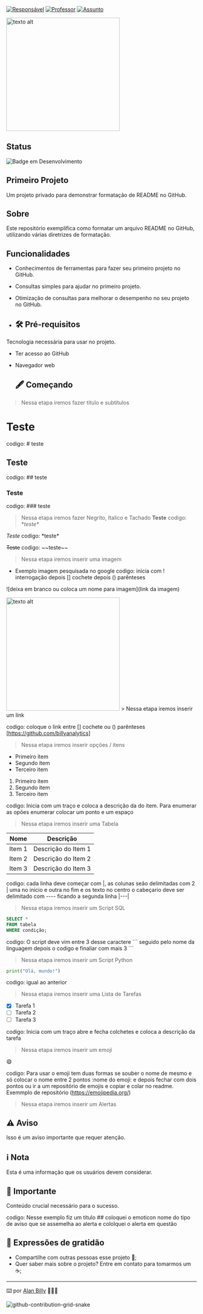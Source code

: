 [![Responsável](https://img.shields.io/badge/Respons%C3%A1vel-AlanBilly-blue.svg)](https://github.com/billyanalytics) 
[![Professor](https://img.shields.io/badge/Professor-AlexSouza-red.svg)](https://github.com/aasouzaconsult) 
[![Assunto](https://img.shields.io/badge/Assunto-GitHub-yellow.svg)](https://github.com/) 
<!-- Imagem redimensionada -->
<img src="https://digitalcollege.com.br/wp-content/webp-express/webp-images/uploads/2022/05/logo-digital.png.webp" alt="texto alt" width="300">

## Status
![Badge em Desenvolvimento](https://img.shields.io/static/v1?label=STATUS&message=EM%20DESENVOLVIMENTO&color=GREEN&style=for-the-badge)

## Primeiro Projeto
Um projeto privado para demonstrar formatação de README no GitHub.

## Sobre
Este repositório exemplifica como formatar um arquivo README no GitHub, utilizando várias diretrizes de formatação.

## Funcionalidades
- Conhecimentos de ferramentas para fazer seu primeiro projeto no GitHub.
- Consultas simples para ajudar no primeiro projeto.
- Otimização de consultas para melhorar o desempenho no seu projeto no GitHub.
 
- ## 🛠️ Pré-requisitos
Tecnologia necessária para usar no projeto.
- Ter acesso ao GitHub
- Navegador web

  ## 🖋️ Começando
> Nessa etapa iremos fazer titulo e subtitulos

# Teste 
codigo: \# teste
## Teste
codigo: \## teste
### Teste
codigo: \### teste
 > Nessa etapa iremos fazer Negrito, Italico e Tachado
**Teste** 
codigo: \**teste\**

*Teste*
codigo: \*teste\* 

~~Teste~~
 codigo: \~~teste\~~ 
> Nessa etapa iremos inserir uma imagem

- Exemplo imagem pesquisada no google
 codigo: inicia com ! interrogação  depois [] cochete depois () parênteses
  
 ![deixa em branco ou coloca um nome para imagem](link da imagem)
  
<img src="https://i0.wp.com/www.cienciaedados.com/wp-content/uploads/2016/08/15-Reposito%CC%81rios-no-Github-para-Cientistas-de-Dados.png?w=1200&ssl=1" alt="texto alt" width="300">
> Nessa etapa iremos inserir um link

 codigo: coloque o link entre [] cochete ou () parênteses
[https://github.com/billyanalytics]

> Nessa etapa iremos inserir opções / itens
- Primeiro item
- Segundo item
- Terceiro item

1. Primeiro item
2. Segundo item
3. Terceiro item

codigo: Inicia com um traço e coloca a descrição da do item. Para enumerar as opões enumerar colocar um ponto e um espaço
>  Nessa etapa iremos inserir uma Tabela

| Nome       | Descrição                |
|------------|--------------------------|
| Item 1     | Descrição do Item 1      |
| Item 2     | Descrição do Item 2      |
| Item 3     | Descrição do Item 3      |

 codigo: cada linha deve começar com |, as colunas seão delimitadas com 2 | uma no inicio e outra no fim e os texto no centro o cabeçario deve ser delimitado com ---- ficando a segunda linha \|---\|
> Nessa etapa iremos inserir um Script SQL

```sql
SELECT *
FROM tabela
WHERE condição;
```
 codigo: O script deve vim entre 3 desse caractere \``` seguido pelo nome da linguagem depois o codigo e finaliar com mais 3 \```

> Nessa etapa iremos inserir um Script Python

```Python
print("Olá, mundo!")
```
 codigo: igual ao anterior 
> Nessa etapa iremos inserir uma Lista de Tarefas

- [X] Tarefa 1
- [ ] Tarefa 2
- [ ] Tarefa 3

codigo: Inicia com um traço abre e fecha colchetes e coloca a descrição da tarefa
> Nessa etapa iremos inserir um emoji

:smile:

codigo: Para usar o emoji tem duas formas se souber o nome de mesmo e só colocar o nome entre 2 pontos :nome do emoji: e depois fechar com dois pontos ou ir a um repositório de emojis e copiar e colar no readme. Exemmplo de repositório (https://emojipedia.org/) 
> Nessa etapa iremos inserir um Alertas

## ⚠️ Aviso
Isso é um aviso importante que requer atenção.

## ℹ️ Nota
Esta é uma informação que os usuários devem considerar.

## 🛑 Importante
Conteúdo crucial necessário para o sucesso.

codigo: Nesse exemplo fiz um titulo \## coloquei o emoticon nome do tipo de aviso que se assemelha ao alerta e cololquei o alerta em questão

## 🎁 Expressões de gratidão

* Compartilhe com outras pessoas esse projeto 📢;
* Quer saber mais sobre o projeto? Entre em contato para tomarmos um :coffee:;

---
⌨️ por [Alan Billy](https://github.com/billyanalytics) 👨‍💻🤜

![github-contribution-grid-snake](https://user-images.githubusercontent.com/29084827/164712340-6b03015f-a428-4731-b1b9-a5605de203b2.svg)
